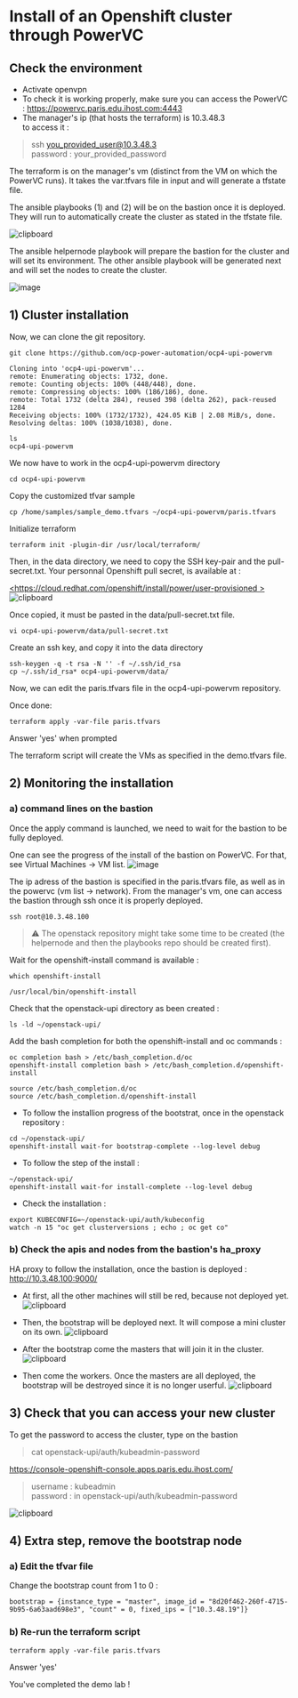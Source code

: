 # Install of an Openshift cluster through PowerVC

## Check the environment 
* Activate openvpn
* To check it is working properly, make sure you can access the PowerVC : <https://powervc.paris.edu.ihost.com:4443> 
* The manager's ip (that hosts the terraform) is 10.3.48.3   
to access it :
>ssh you_provided_user@10.3.48.3 \
>password : your_provided_password





The terraform is on the manager's vm (distinct from the VM on which the PowerVC runs).
It takes the var.tfvars file in input and will generate a tfstate file.


The ansible playbooks (1) and (2) will be on the bastion once it is deployed. They will run to automatically create the cluster as stated in the tfstate file. 



![clipboard](https://i.imgur.com/TpxKcMx.png)

The ansible helpernode playbook will prepare the bastion for the cluster and will set its environment.
The other ansible playbook will be generated next and will set the nodes to create the cluster. 

![image](https://user-images.githubusercontent.com/91323551/145597040-b9863539-52e8-4e45-b766-b400de1d39e7.png)









## 1) Cluster installation 

Now, we can clone the git repository.

```
git clone https://github.com/ocp-power-automation/ocp4-upi-powervm
```

```
Cloning into 'ocp4-upi-powervm'...
remote: Enumerating objects: 1732, done.
remote: Counting objects: 100% (448/448), done.
remote: Compressing objects: 100% (186/186), done.
remote: Total 1732 (delta 284), reused 398 (delta 262), pack-reused 1284
Receiving objects: 100% (1732/1732), 424.05 KiB | 2.08 MiB/s, done.
Resolving deltas: 100% (1038/1038), done.
```

```
ls
ocp4-upi-powervm 
```

We now have to work in the ocp4-upi-powervm directory
```
cd ocp4-upi-powervm
```
Copy the customized tfvar sample

```
cp /home/samples/sample_demo.tfvars ~/ocp4-upi-powervm/paris.tfvars

```
Initialize terraform
```
terraform init -plugin-dir /usr/local/terraform/
```

Then, in the data directory, we need to copy the SSH key-pair and the pull-secret.txt.
Your personnal Openshift pull secret, is available at :

[<https://cloud.redhat.com/openshift/install/power/user-provisioned > ](https://console.redhat.com/openshift/install/power/user-provisioned)
![clipboard](https://i.imgur.com/0x33IoI.png)

Once copied, it must be pasted in the data/pull-secret.txt file.

```
vi ocp4-upi-powervm/data/pull-secret.txt
```

Create an ssh key, and copy it into the data directory

```
ssh-keygen -q -t rsa -N '' -f ~/.ssh/id_rsa
cp ~/.ssh/id_rsa* ocp4-upi-powervm/data/
```
Now, we can edit the paris.tfvars file in the ocp4-upi-powervm repository.


Once done:

```
terraform apply -var-file paris.tfvars
```

Answer 'yes' when prompted

The terraform script will create the VMs as specified in the demo.tfvars file.

## 2) Monitoring the installation

### a) command lines on the bastion
Once the apply command is launched, we need to wait for the bastion to be fully deployed. 

One can see the progress of the install of the bastion on PowerVC. For that, see Virtual Machines -> VM list. 
![image](https://user-images.githubusercontent.com/91323551/145581536-010e7e17-5353-4172-9b04-65f80fdc4a81.png)


The ip adress of the bastion is specified in the paris.tfvars file, as well as in the powervc (vm list -> network). From the manager's vm, one can access the bastion through ssh once it is properly deployed.
```
ssh root@10.3.48.100
```

>:warning: The openstack repository might take some time to be created (the helpernode and then the playbooks repo should be created first).

Wait for the openshift-install command is available :

```
which openshift-install
```
```
/usr/local/bin/openshift-install
```
Check that the openstack-upi directory as been created :

```
ls -ld ~/openstack-upi/
```
Add the bash completion for both the openshift-install and oc commands :

```
oc completion bash > /etc/bash_completion.d/oc
openshift-install completion bash > /etc/bash_completion.d/openshift-install

source /etc/bash_completion.d/oc
source /etc/bash_completion.d/openshift-install
```

- To follow the installion progress of the bootstrat, once in the openstack repository :
```
cd ~/openstack-upi/
openshift-install wait-for bootstrap-complete --log-level debug
```
- To follow the step of the install :
```
~/openstack-upi/
openshift-install wait-for install-complete --log-level debug
```
- Check the installation :

```
export KUBECONFIG=~/openstack-upi/auth/kubeconfig
watch -n 15 "oc get clusterversions ; echo ; oc get co"
```


### b) Check the apis and nodes from the bastion's ha_proxy

HA proxy to follow the installation, once the bastion is deployed : <http://10.3.48.100:9000/>

* At first, all the other machines will still be red, because not deployed yet.
![clipboard](https://i.imgur.com/OvZgX81.png)

* Then, the bootstrap will be deployed next. It will compose a mini cluster on its own.
![clipboard](https://i.imgur.com/YdQWw2s.png)

* After the bootstrap come the masters that will join it in the cluster.
![clipboard](https://i.imgur.com/Sk14RCI.png)

* Then come the workers. Once the masters are all deployed, the bootstrap will be destroyed since it is no longer userful.
![clipboard](https://i.imgur.com/hRcBZ4s.png)



## 3) Check that you can access your new cluster

To get the password to access the cluster, type on the bastion


>cat openstack-upi/auth/kubeadmin-password

<https://console-openshift-console.apps.paris.edu.ihost.com/>

>username : kubeadmin \
>password : in openstack-upi/auth/kubeadmin-password

![clipboard](https://i.imgur.com/1gldP6p.png)


## 4) Extra step, remove the bootstrap node

### a) Edit the tfvar file

Change the bootstrap count from 1 to 0 :

```
bootstrap = {instance_type = "master", image_id = "8d20f462-260f-4715-9b95-6a63aad698e3", "count" = 0, fixed_ips = ["10.3.48.19"]}
```


### b) Re-run the terraform script

```
terraform apply -var-file paris.tfvars
```
Answer 'yes'

You've completed the demo lab !


























